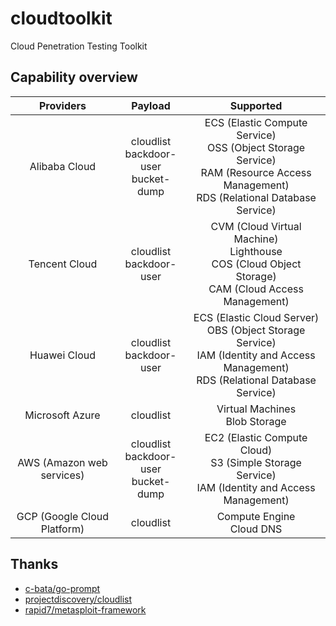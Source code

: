 # cloudtoolkit
Cloud Penetration Testing Toolkit

## Capability overview

|          Providers          |                   Payload                   |                          Supported                           |
| :-------------------------: | :-----------------------------------------: | :----------------------------------------------------------: |
|        Alibaba Cloud        | cloudlist<br/>backdoor-user<br/>bucket-dump | ECS (Elastic Compute Service)<br/>OSS (Object Storage Service)<br/>RAM (Resource Access Management)<br/>RDS (Relational Database Service) |
|        Tencent Cloud        |         cloudlist<br/>backdoor-user         | CVM (Cloud Virtual Machine)<br/>Lighthouse<br/>COS (Cloud Object Storage)<br/>CAM (Cloud Access Management) |
|        Huawei Cloud         |         cloudlist<br/>backdoor-user         | ECS (Elastic Cloud Server)<br/>OBS (Object Storage Service)<br/>IAM (Identity and Access Management)<br/>RDS (Relational Database Service) |
|       Microsoft Azure       |                  cloudlist                  |              Virtual Machines<br/>Blob Storage               |
|  AWS (Amazon web services)  | cloudlist<br/>backdoor-user<br/>bucket-dump | EC2 (Elastic Compute Cloud)<br/>S3 (Simple Storage Service)<br/>IAM (Identity and Access Management) |
| GCP (Google Cloud Platform) |                  cloudlist                  |                 Compute Engine<br/>Cloud DNS                 |

## Thanks
- [c-bata/go-prompt](https://github.com/c-bata/go-prompt)
- [projectdiscovery/cloudlist](https://github.com/projectdiscovery/cloudlist)
- [rapid7/metasploit-framework](https://github.com/rapid7/metasploit-framework)